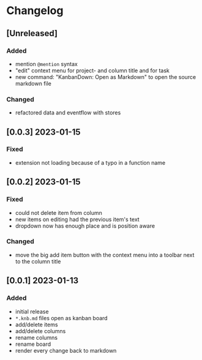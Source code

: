 # Changelog	

## [Unreleased]

### Added

- mention `@mention` syntax
- "edit" context menu for project- and column title and for task
- new command: "KanbanDown: Open as Markdown" to open the source markdown file

### Changed

- refactored data and eventflow with stores

## [0.0.3] 2023-01-15

### Fixed

- extension not loading because of a typo in a function name

## [0.0.2] 2023-01-15

### Fixed

- could not delete item from column
- new items on editing had the previous item's text
- dropdown now has enough place and is position aware

### Changed

- move the big add item button with the context menu into a toolbar
  next to the column title

## [0.0.1] 2023-01-13

### Added

- initial release
- `*.knb.md` files open as kanban board
- add/delete items
- add/delete columns
- rename columns
- rename board
- render every change back to markdown